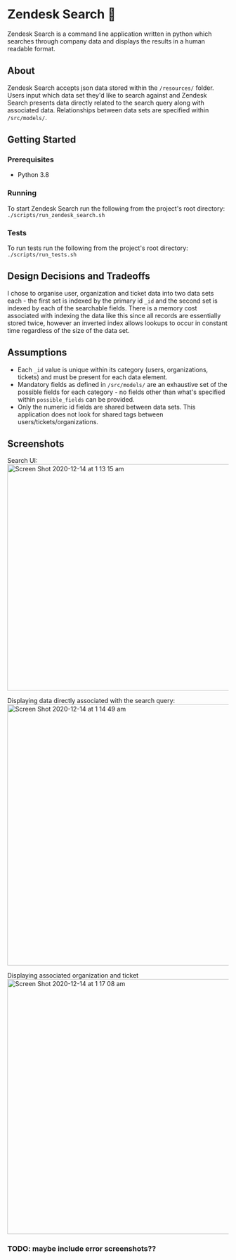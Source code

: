 # Zendesk Search :telescope:

Zendesk Search is a command line application written in python which searches through company data and displays the results in a human readable format.

## About

Zendesk Search accepts json data stored within the `/resources/` folder. Users input which data set they'd like to search against and Zendesk Search presents data directly related to the search query along with associated data. Relationships between data sets are specified within `/src/models/`.

## Getting Started
### Prerequisites
* Python 3.8
### Running
To start Zendesk Search run the following from the project's root directory:\
`./scripts/run_zendesk_search.sh`
### Tests
To run tests run the following from the project's root directory:\
`./scripts/run_tests.sh`

## Design Decisions and Tradeoffs

I chose to organise user, organization and ticket data into two data sets each - the first set is indexed by the primary id `_id` and the second set is indexed by each of the searchable fields. There is a memory cost associated with indexing the data like this since all records are essentially stored twice, however an inverted index allows lookups to occur in constant time regardless of the size of the data set. 

## Assumptions

* Each `_id` value is unique within its category (users, organizations, tickets) and must be present for each data element. 
* Mandatory fields as defined in `/src/models/` are an exhaustive set of the possible fields for each category - no fields other than what's specified within `possible_fields` can be provided.
* Only the numeric id fields are shared between data sets. This application does not look for shared tags between users/tickets/organizations.


## Screenshots
Search UI:\
<img width="516" alt="Screen Shot 2020-12-14 at 1 13 15 am" src="https://user-images.githubusercontent.com/29794761/102014347-8c724b00-3da9-11eb-927d-c5aa880a33b8.png">

Displaying data directly associated with the search query:\
<img width="595" alt="Screen Shot 2020-12-14 at 1 14 49 am" src="https://user-images.githubusercontent.com/29794761/102014389-c6435180-3da9-11eb-845a-2351cfa1c703.png">

Displaying associated organization and ticket\
<img width="581" alt="Screen Shot 2020-12-14 at 1 17 08 am" src="https://user-images.githubusercontent.com/29794761/102014448-191d0900-3daa-11eb-82c9-42d70eb1d09e.png">

### TODO: maybe include error screenshots??